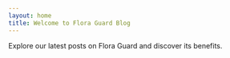 ```yaml
---
layout: home
title: Welcome to Flora Guard Blog
---
```

Explore our latest posts on Flora Guard and discover its benefits.
